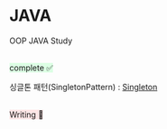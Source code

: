 # JAVA
OOP JAVA Study

<br>
<span style="background-color:#DCFFE4">complete ✅ </span>

싱글톤 패턴(SingletonPattern) : [Singleton][Singletonlink]

[Singletonlink]: /SingletonPattern/SingletonMain.java

<br>
<span style="background-color:#FFE6E6">Writing 🤔 </span>
